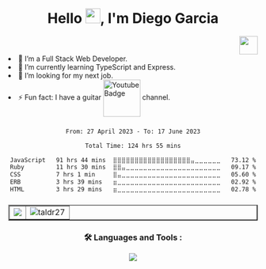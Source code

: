 <h1 align="center">Hello <img src="https://media.giphy.com/media/hvRJCLFzcasrR4ia7z/giphy.gif" width="30px"/>, I'm Diego Garcia</h1>
<div align="right">
<img src="https://komarev.com/ghpvc/?username=taldr27&style=plastic&color=brightgreen" alt="" align="center"/>
<img src="https://media.giphy.com/media/M9gbBd9nbDrOTu1Mqx/giphy.gif" width="37" align="center" />
</div

- 🔭 I’m a Full Stack Web Developer.
- 🌱 I’m currently learning TypeScript and Express.
- 🤔 I’m looking for my next job.
- ⚡ Fun fact: I have a guitar <a href="https://www.youtube.com/channel/UCs39rieWMxwcqCk4CJgFZ2w">
    <img src="https://img.shields.io/badge/YouTube-red?style=for-the-badge&logo=youtube&logoColor=white" width="75" align="center" alt="Youtube Badge"/></a> channel. 

###
<div align="center">
<!--START_SECTION:waka-->

```txt
From: 27 April 2023 - To: 17 June 2023

Total Time: 124 hrs 55 mins

JavaScript   91 hrs 44 mins  ⣿⣿⣿⣿⣿⣿⣿⣿⣿⣿⣿⣿⣿⣿⣿⣿⣿⣿⣤⣀⣀⣀⣀⣀⣀   73.12 %
Ruby         11 hrs 30 mins  ⣿⣿⣤⣀⣀⣀⣀⣀⣀⣀⣀⣀⣀⣀⣀⣀⣀⣀⣀⣀⣀⣀⣀⣀⣀   09.17 %
CSS          7 hrs 1 min     ⣿⣤⣀⣀⣀⣀⣀⣀⣀⣀⣀⣀⣀⣀⣀⣀⣀⣀⣀⣀⣀⣀⣀⣀⣀   05.60 %
ERB          3 hrs 39 mins   ⣶⣀⣀⣀⣀⣀⣀⣀⣀⣀⣀⣀⣀⣀⣀⣀⣀⣀⣀⣀⣀⣀⣀⣀⣀   02.92 %
HTML         3 hrs 29 mins   ⣶⣀⣀⣀⣀⣀⣀⣀⣀⣀⣀⣀⣀⣀⣀⣀⣀⣀⣀⣀⣀⣀⣀⣀⣀   02.78 %
```

<!--END_SECTION:waka-->
</div>

###
<table align="center" border="2" width="100%">
  <tr>
    <td align="center">
            <a href="https://git.io/streak-stats">
              <img src="https://streak-stats.demolab.com?user=taldr27&theme=gotham&hide_border=true" />
            </a>
    </td>
    <td align="center">
             <img src="https://github-readme-stats.vercel.app/api/top-langs?username=taldr27&show_icons=true&locale=en&layout=compact&theme=white" alt="taldr27" />
    </td>
  </tr>
</table>

### <p align="center">:hammer_and_wrench: Languages and Tools :</p>
<p align="center">
  <a href="https://skillicons.dev">
    <img src="https://skillicons.dev/icons?i=html,css,js,tailwind,react,jest,postgres,ruby,rails,docker,git&perline=11" />
  </a>
</p>


